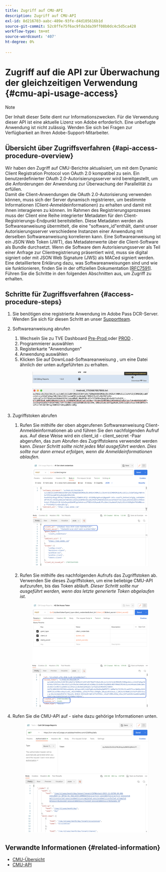 ```yaml
---
title: Zugriff auf CMU-API
description: Zugriff auf CMU-API
exl-id: 8d216703-aabc-489e-93fe-d4d105616b1d
source-git-commit: 52c0ffe75f6ac9fda3da39ff08b0dc4c5d5ca428
workflow-type: tm+mt
source-wordcount: '407'
ht-degree: 0%

---
```


# Zugriff auf die API zur Überwachung der gleichzeitigen Verwendung {#cmu-api-usage-access}

>[!NOTE]
>
>Der Inhalt dieser Seite dient nur Informationszwecken. Für die Verwendung dieser API ist eine aktuelle Lizenz von Adobe erforderlich. Eine unbefugte Anwendung ist nicht zulässig. Wenden Sie sich bei Fragen zur Verfügbarkeit an Ihren Adobe-Support-Mitarbeiter.

## Übersicht über Zugriffsverfahren {#api-access-procedure-overview}

Wir haben den Zugriff auf CMU-Berichte aktualisiert, um mit dem Dynamic Client Registration Protocol von OAuth 2.0 kompatibel zu sein. Ein benutzerdefinierter OAuth 2.0-Autorisierungsserver wird bereitgestellt, um die Anforderungen der Anwendung zur Überwachung der Parallelität zu erfüllen. \
Damit die Client-Anwendungen die OAuth 2.0-Autorisierung verwenden können, muss sich der Server dynamisch registrieren, um bestimmte Informationen (Client-Anmeldeinformationen) zu erhalten und damit mit ihnen interagieren zu können. Im Rahmen des Registrierungsprozesses muss der Client eine Reihe integrierter Metadaten für den Client-Registrierungs-Endpunkt bereitstellen.
Diese Metadaten werden als Softwareanweisung übermittelt, die eine &quot;software_id&quot;enthält, damit unser Autorisierungsserver verschiedene Instanzen einer Anwendung mit derselben Softwareanweisung korrelieren kann.
Eine Softwareanweisung ist ein JSON Web Token (JWT), das Metadatenwerte über die Client-Software als Bundle durchsetzt. Wenn die Software dem Autorisierungsserver als Teil einer Anfrage zur Clientregistrierung präsentiert wird, muss sie digital signiert oder mit JSON Web Signature (JWS) als MACed signiert werden. \
Eine detailliertere Erklärung dazu, was Softwareanweisungen sind und wie sie funktionieren, finden Sie in der offiziellen Dokumentation <a href="https://datatracker.ietf.org/doc/html/rfc7591" target="_blank">[RFC7591]</a>.
Führen Sie die Schritte in den folgenden Abschnitten aus, um Zugriff zu erhalten.

## Schritte für Zugriffsverfahren {#access-procedure-steps}

1. Sie benötigen eine registrierte Anwendung im Adobe Pass DCR-Server. Wenden Sie sich für diesen Schritt an unser [Supportteam](mailto:tve-support@adobe.com).
2. Softwareanweisung abrufen
   1. Wechseln Sie zu TVE Dashboard <a href="https://console-preprod.auth.adobe.com/#!/" target="_blank"> Pre-Prod </a> oder <a href="https://console.auth.adobe.com/" target="_blank">PROD</a> .
   2. Programmierer auswählen
   3. Registerkarte &quot;Anwendungen&quot;
   4. Anwendung auswählen
   5. Klicken Sie auf DownLoad-Softwareanweisung , um eine Datei ähnlich der unten aufgeführten zu erhalten.
      <figure>
          <img src="assets/software_statement_1_download.png"
               alt="Software-Anweisung herunterladen">
       </figure>
      <figure>
          <img src="assets/software_statement_2.png"
               alt="Beispiel für Software-Aussagen">
       </figure>

3. Zugriffstoken abrufen
   1. Rufen Sie mithilfe der oben abgerufenen Softwareanweisung Client-Anmeldeinformationen ab und führen Sie den nachfolgenden Aufruf aus. Auf diese Weise wird ein client_id - client_secret -Paar abgerufen, das zum Abrufen des Zugriffstokens verwendet werden kann.
      *Dieser Schritt sollte nicht jedes Mal ausgeführt werden. Dies sollte nur dann erneut erfolgen, wenn die Anmeldeinformationen ablaufen.*
      <figure>
          <img src="assets/dcr_request_1_get_client_credentials.png"
               alt="Abrufen von Client-Anmeldeinformationen">
       </figure>

   2. Rufen Sie mithilfe des nachfolgenden Aufrufs das Zugriffstoken ab. Verwenden Sie dieses Zugriffstoken, um eine beliebige CMU-API aufzurufen, bis das Token abläuft.
      *Dieser Schritt sollte nur ausgeführt werden, wenn das letzte generierte Token abgelaufen ist.*
      <figure>
          <img src="assets/dcr_get_access_token_call.png"
               alt="Zugriffstoken abrufen">
       </figure>

4. Rufen Sie die CMU-API auf - siehe dazu gehörige Informationen unten.
   <figure>
          <img src="assets/call_cmu_reports_sample.png"
               alt="CMU-API aufrufen">
       </figure>

## Verwandte Informationen {#related-information}

* [CMU-Übersicht](/help/concurrency-monitoring/cm-usage-reports.md)
* [CMU-API](/help/concurrency-monitoring/cmu-api.md)
